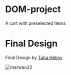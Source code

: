 # DOM-project
A cart with preselected Items

# Final Design
Final Design by [Taha Helmy](https://github.com/xtahahelmyX)

![marwan22](https://user-images.githubusercontent.com/82509653/204914399-d0ce0ff1-b60c-40dd-92e4-48a3f730ae44.png)



